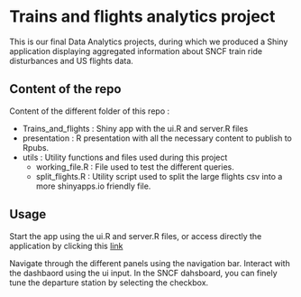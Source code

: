 # Trains and flights analytics project

This is our final Data Analytics projects, during which we produced a Shiny application displaying aggregated information about SNCF train ride disturbances and US flights data.

## Content of the repo

Content of the different folder of this repo :
* Trains_and_flights : Shiny app with the ui.R and server.R files
* presentation : R presentation with all the necessary content to publish to Rpubs.
* utils : Utility functions and files used during this project
  * working_file.R : File used to test the different queries.
  * split_flights.R : Utility script used to split the large flights csv into a more shinyapps.io friendly file.

## Usage

Start the app using the ui.R and server.R files, or access directly the application by clicking this [link](https://igzs.shinyapps.io/Trains_and_flights/)

Navigate through the different panels using the navigation bar.
Interact with the dashbaord using the ui input.
In the SNCF dahsboard, you can finely tune the departure station by selecting the checkbox. 
